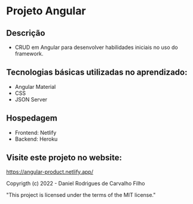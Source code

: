 # Projeto Angular

## Descrição

- CRUD em Angular para desenvolver habilidades iniciais no uso do framework.

## Tecnologias básicas utilizadas no aprendizado:

- Angular Material
- CSS
- JSON Server

## Hospedagem

- Frontend: Netlify
- Backend: Heroku

## Visite este projeto no website:

https://angular-product.netlify.app/

Copyrigth (c) 2022 - Daniel Rodrigues de Carvalho Filho

"This project is licensed under the terms of the MIT license."
